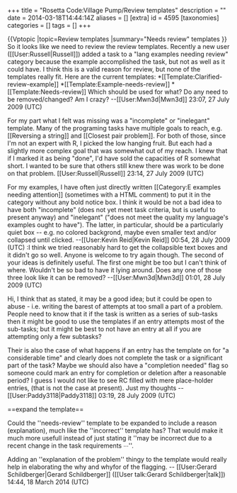 +++
title = "Rosetta Code:Village Pump/Review templates"
description = ""
date = 2014-03-18T14:44:14Z
aliases = []
[extra]
id = 4595
[taxonomies]
categories = []
tags = []
+++

{{Vptopic
|topic=Review templates
|summary="Needs review" templates
}}
So it looks like we need to review the review templates. Recently a new user ([[User:Russell|Russell]]) added a task to a "lang examples needing review" category because the example accomplished the task, but not as well as it could have. I think this is a valid reason for review, but none of the templates really fit. Here are the current templates:
*[[Template:Clarified-review-example]]
*[[Template:Example-needs-review]]
*[[Template:Needs-review]]
Which should be used for what? Do any need to be removed/changed? Am I crazy? --[[User:Mwn3d|Mwn3d]] 23:07, 27 July 2009 (UTC)

For my part what I felt was missing was a "incomplete" or "inelegant" template.  Many of the programing tasks have multiple goals to reach, e.g. [[Reversing a string]] and [[Closest pair problem]]. For both of those, since I'm not an expert with R, I picked the low hanging fruit.  But each had a slightly more complex goal that was somewhat out of my reach.  I knew that if I marked it as being "done", I'd have sold the capacities of R somewhat short. I wanted to be sure that others still knew there was work to be done on that problem. [[User:Russell|Russell]] 23:14, 27 July 2009 (UTC)

For my examples, I have often just directly written <nowiki>[[Category:E examples needing attention]]</nowiki> (sometimes with a HTML comment) to put it in the category without any bold notice box. I think it would be not a bad idea to have both "incomplete" (does not yet meet task criteria, but is useful to present anyway) and "inelegant" ("does not meet the quality my language's examples ought to have"). The latter, in particular, should be a particularly quiet box -- e.g. no colored backgrond, maybe even smaller text and/or collapsed until clicked. --[[User:Kevin Reid|Kevin Reid]] 00:54, 28 July 2009 (UTC)
:I think we tried reasonably hard to get the collapsible text boxes and it didn't go so well. Anyone is welcome to try again though. The second of your ideas is definitely useful. The first one might be too but I can't think of where. Wouldn't be so bad to have it lying around. Does any one of those three look like it can be removed? --[[User:Mwn3d|Mwn3d]] 01:01, 28 July 2009 (UTC)

Hi, I think that as stated, it may be a good idea; but it could be open to abuse - i.e. writing the barest of attempts at too small a part of a problem. People need to know that it if the task is written as a series of sub-tasks then it might be good to use the templates if an entry attempts most of the sub-tasks; but it might be best to not have an entry at all if you are attempting only a few subtasks?

Their is also the case of what happens if an entry has the template on for "a considerable time" and clearly does not complete the task or a significant part of the task? Maybe we should also have a "completion needed" flag so someone could mark an entry for completion or deletion after a reasonable period? I guess I would not like to see RC filled with mere place-holder entries, (that is not the case at present).  Just my thoughts --[[User:Paddy3118|Paddy3118]] 03:19, 28 July 2009 (UTC)

==expand the template==

Could the   ''needs-review''   template to be expanded to include a reason (explanation), much like the   ''incorrect''   template has?   That would make it much more usefull instead of just stating it    ''may be incorrect due to a recent change in the task requirements ∙∙∙''.   

Adding an   ''explanation of the problem''   thingy to the template would really help in elaborating the why and whyfor of the flagging. -- [[User:Gerard Schildberger|Gerard Schildberger]] ([[User talk:Gerard Schildberger|talk]]) 14:44, 18 March 2014 (UTC)
